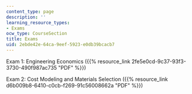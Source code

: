 ```yaml
---
content_type: page
description: ''
learning_resource_types:
- Exams
ocw_type: CourseSection
title: Exams
uid: 2ebde42e-64ca-9eef-5923-e0db39bcacb7
---
```


Exam 1: Engineering Economics ({{% resource_link 2fe5e0cd-9c37-93f3-3730-490f987ac735 "PDF" %}})

Exam 2: Cost Modeling and Materials Selection ({{% resource_link d6b009b8-6410-c0cb-f269-91c56008662a "PDF" %}})